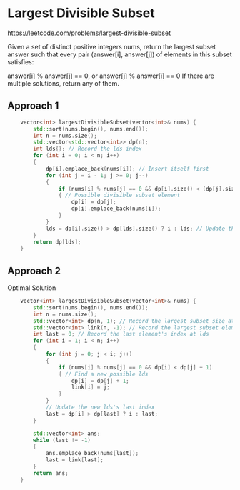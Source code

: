 # Largest Divisible Subset

https://leetcode.com/problems/largest-divisible-subset

Given a set of distinct positive integers nums, return the largest subset answer such that every pair (answer[i], answer[j]) of elements in this subset satisfies:

answer[i] % answer[j] == 0, or
answer[j] % answer[i] == 0
If there are multiple solutions, return any of them.

## Approach 1

``` C++
    vector<int> largestDivisibleSubset(vector<int>& nums) {
        std::sort(nums.begin(), nums.end());
        int n = nums.size();
        std::vector<std::vector<int>> dp(n);
        int lds{}; // Record the lds index
        for (int i = 0; i < n; i++)
        {
            dp[i].emplace_back(nums[i]); // Insert itself first
            for (int j = i - 1; j >= 0; j--)
            {
                if (nums[i] % nums[j] == 0 && dp[i].size() < (dp[j].size() + 1))
                { // Possible divisible subset element
                    dp[i] = dp[j];
                    dp[i].emplace_back(nums[i]);
                }
            }
            lds = dp[i].size() > dp[lds].size() ? i : lds; // Update the lds index 
        }
        return dp[lds];
    }
```

## Approach 2

Optimal Solution

``` C++
    vector<int> largestDivisibleSubset(vector<int>& nums) {
        std::sort(nums.begin(), nums.end());
        int n = nums.size();
        std::vector<int> dp(n, 1); // Record the largest subset size at each number.
        std::vector<int> link(n, -1); // Record the largest subset elements' indices
        int last = 0; // Record the last element's index at lds
        for (int i = 1; i < n; i++)
        {
            for (int j = 0; j < i; j++)
            {
                if (nums[i] % nums[j] == 0 && dp[i] < dp[j] + 1)
                { // Find a new possible lds
                    dp[i] = dp[j] + 1;
                    link[i] = j;
                }
            }
            // Update the new lds's last index
            last = dp[i] > dp[last] ? i : last;
        }

        std::vector<int> ans;
        while (last != -1)
        {
            ans.emplace_back(nums[last]);
            last = link[last];
        }
        return ans;
    }
```


